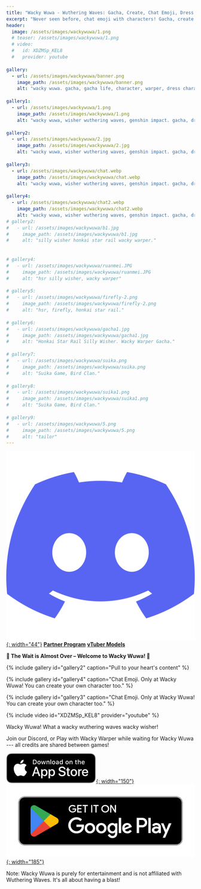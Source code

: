 ```yaml
---
title: "Wacky Wuwa - Wuthering Waves: Gacha, Create, Chat Emoji, Dress Up and Love Them All!"
excerpt: "Never seen before, chat emoji with characters! Gacha, create your own characters, dress them up for others to play with, to gift and to see their priceless emotions."
header:
  image: /assets/images/wackywuwa/1.png
  # teaser: /assets/images/wackywuwa/1.png
  # video:
  #   id: XDZMSp_KEL8
  #   provider: youtube

gallery:
  - url: /assets/images/wackywuwa/banner.png
    image_path: /assets/images/wackywuwa/banner.png
    alt: "wacky wuwa. gacha, gacha life, character, warper, dress characters, chats, emotion. Top 10 casual games."

gallery1:
  - url: /assets/images/wackywuwa/1.png
    image_path: /assets/images/wackywuwa/1.png
    alt: "wacky wuwa, wisher wuthering waves, genshin impact. gacha, dress. wacky warper. Top 5 simulator games."

gallery2:
  - url: /assets/images/wackywuwa/2.jpg
    image_path: /assets/images/wackywuwa/2.jpg
    alt: "wacky wuwa, wisher wuthering waves, genshin impact. gacha, dress. wacky warper. Top 5 simulator games."

gallery3:
  - url: /assets/images/wackywuwa/chat.webp
    image_path: /assets/images/wackywuwa/chat.webp
    alt: "wacky wuwa, wisher wuthering waves, genshin impact. gacha, dress. wacky warper. Top 5 simulator games."

gallery4:
  - url: /assets/images/wackywuwa/chat2.webp
    image_path: /assets/images/wackywuwa/chat2.webp
    alt: "wacky wuwa, wisher wuthering waves, genshin impact. gacha, dress. wacky warper. Top 5 simulator games."
# gallery2:
#   - url: /assets/images/wackywuwa/b1.jpg
#     image_path: /assets/images/wackywuwa/b1.jpg
#     alt: "silly wisher honkai star rail wacky warper."


# gallery4:
#   - url: /assets/images/wackywuwa/ruanmei.JPG
#     image_path: /assets/images/wackywuwa/ruanmei.JPG
#     alt: "hsr silly wisher, wacky warper"

# gallery5:
#   - url: /assets/images/wackywuwa/firefly-2.png
#     image_path: /assets/images/wackywuwa/firefly-2.png
#     alt: "hsr, firefly, honkai star rail."

# gallery6:
#   - url: /assets/images/wackywuwa/gacha1.jpg
#     image_path: /assets/images/wackywuwa/gacha1.jpg
#     alt: "Honkai Star Rail Silly Wisher. Wacky Warper Gacha."

# gallery7:
#   - url: /assets/images/wackywuwa/suika.png
#     image_path: /assets/images/wackywuwa/suika.png
#     alt: "Suika Game, Bird Clan."

# gallery8:
#   - url: /assets/images/wackywuwa/suika1.png
#     image_path: /assets/images/wackywuwa/suika1.png
#     alt: "Suika Game, Bird Clan."

# gallery9:
#   - url: /assets/images/wackywuwa/5.png
#     image_path: /assets/images/wackywuwa/5.png
#     alt: "tailor"
---
```


<!-- [![AppStore](/assets/images/appstore-badge-black.svg){: width="150"}](https://apps.apple.com/us/app/wacky-warper/id6502666713) 
[![PlayStore](/assets/images/google-play-badge.png){: width="185"}](https://play.google.com/store/apps/details?id=com.hippopenny.offrail) -->
[![Discord](/assets/images/discord.svg){: width="44"}](https://discord.gg/SShz2reFyN)
[**Partner Program**](/creator/)
[**vTuber Models**](/vtuber/)



**🎉 The Wait is Almost Over – Welcome to Wacky Wuwa! 🎉**

{% include gallery id="gallery2" caption="Pull to your heart's content" %}

{% include gallery id="gallery4" caption="Chat Emoji. Only at Wacky Wuwa! You can create your own character too." %}

{% include gallery id="gallery3" caption="Chat Emoji. Only at Wacky Wuwa! You can create your own character too." %}

{% include video id="XDZMSp_KEL8" provider="youtube" %}


<!-- Get ready to hop on the train of the most hilarious and entertaining meme extravaganza ever! We're thrilled to announce the release of Wacky Warper, the app you never knew you needed until now; Honestly, I didn't know I wanted this silly app myself.   -->

<!-- Wacky Wuwa — not just the Honkai Star Rail silly wisher — Gacha. Meme. Dress. Gift. Emotional Chat. Mini-games. With a quirky meme art style, an accurate gacha system, and a variety of special outfits and items, you can dress up your favorite characters in unique ways. Interact with them and witness their priceless emotional reactions! If you’re a fan of Honkai: Star Rail, Genshin Impact, or Wuthering Waves, you’ll love the silly wacky twist we've brought to the gacha experience!

Wacky Warper is the only place where you can imagine, create, and dress your beloved characters in special outfits—the funniest gacha simulator around!

{% include gallery id="gallery5" caption="1 2 3 Transform!" %}

{% include gallery id="gallery6" caption="Dressing up HSR! Only at Wacky warper." %}

{% include gallery id="gallery3" caption="Do I look like a dragon? Everyone? Say yes!" %}

{% include gallery id="gallery2" caption="HuHu the Rock!" %}


And laugh your ass off with frequently added mini games - all free!

- Pom Pom wants to get rich with a slot machine.

- Suika Game with Origami Birds and sexy HSR characters! All Free!! 

{% include gallery id="gallery7" caption="Suika Game, Bird Clan! Funniest and Free!" %} -->



<!-- [![AppStore](/assets/images/appstore-badge-black.svg){: width="150"}](https://apps.apple.com/us/app/wacky-warper/id6502666713) 
[![PlayStore](/assets/images/google-play-badge.png){: width="185"}](https://play.google.com/store/apps/details?id=com.hippopenny.offrail) -->

<!-- 
Main Features:

🎭 Silly Banners: Pull banners - new and past limited banners. Updated frequently!

🎎 Big collection of Characters & Clothes: Collect a wide array of unique characters and items, all with a playful nod to the Honkai: Star Rail universe

🎁 Free daily Gacha to gain your characters 

👒 Dress: Customize your characters with cool outfits. Make them unique! Create your own hilarious fashion statements!

✨ Priceless Emotions: Your characters have emotions. Gift them something, treat them well and see their priceless reactions!

👀 Character Panel: Collect all the characters, items, and costumes. Show off your collection!
 -->

<!-- Join Wacky Wuwa and enjoy the silly wisher honkai star rail. Download now and let the laughter begin! -->



<!-- {% include gallery id="gallery" caption="Get on the traaaaain!" %} -->

Wacky Wuwa! What a wacky wuthering waves wacky wisher! 


Join our Discord, or Play with Wacky Warper while waiting for Wacky Wuwa --- all credits are shared between games!

[![AppStore](/assets/images/appstore-badge-black.svg){: width="150"}](https://apps.apple.com/us/app/wacky-warper/id6502666713) 
[![PlayStore](/assets/images/google-play-badge.png){: width="185"}](https://play.google.com/store/apps/details?id=com.hippopenny.offrail)


Note: Wacky Wuwa is purely for entertainment and is not affiliated with Wuthering Waves. It's all about having a blast!


<!-- **🚀 Release for Honkai Star Rail HSR 2.3**
- *Firefly* will be released to Wacky Warper **24h** after Honkai: Star Rail hsr version 2.3!
- More clothes to dress up characters, and more funny animations for you to share and laugh
- Two beautiful lordly trash can costume
- One more thing, some of you will also receive the `code` to use and share. Check your `User` panel. yay!!!  

🌟Exciting update: Since its recent launch, Wacky Warper has risen to the top of multiple charts, aspiring to be recognized as one of the best gacha games.🌟

{% include gallery id="gallery5" caption="1 2 3 Transform!" %} -->

<!-- **🚀 Are you ready to get on board Wacky train**

06/07/2024 - The wait is almost over! We're putting the final touches on Wacky Warper, and it's almost here. Get ready to dive into the wackiest things ever, because this weekend, the fun begins!🤞 Stay tuned and stay excited! 🌟


**🏃 Join the Fun Early & Get Rewarded!**

Exciting news! Leading up to the game release, we're giving the first 100 members who share cool memes a special Creator Pack. This program ends on 2024/05/31, so don't miss out! Tell your friends to join the fun too!" -->